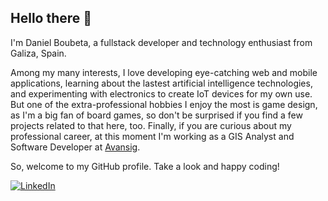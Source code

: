 ## Hello there 👋 

I'm Daniel Boubeta, a fullstack developer and technology enthusiast from Galiza, Spain.

Among my many interests, I love developing eye-catching web and mobile applications, learning about the lastest artificial intelligence technologies, and experimenting with electronics to create IoT devices for my own use. But one of the extra-professional hobbies I enjoy the most is game design, as I'm a big fan of board games, so don't be surprised if you find a few projects related to that here, too. Finally, if you are curious about my professional career, at this moment I'm working as a GIS Analyst and Software Developer at [Avansig](https://www.avansig.com/en/home/).

So, welcome to my GitHub profile. Take a look and happy coding!

[![LinkedIn][linkedin_badge]][linkedin_profile]

<!-- Metadata -->
[linkedin_badge]: https://img.shields.io/badge/linkedin-%230077B5.svg?style=for-the-badge&logo=linkedin&logoColor=white
[linkedin_profile]: https://www.linkedin.com/in/daniel-boubeta-portela-276bb112b/

